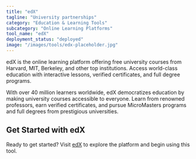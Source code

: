 ```yaml
---
title: "edX"
tagline: "University partnerships"
category: "Education & Learning Tools"
subcategory: "Online Learning Platforms"
tool_name: "edX"
deployment_status: "deployed"
image: "/images/tools/edx-placeholder.jpg"
---
```

edX is the online learning platform offering free university courses from Harvard, MIT, Berkeley, and other top institutions. Access world-class education with interactive lessons, verified certificates, and full degree programs.

With over 40 million learners worldwide, edX democratizes education by making university courses accessible to everyone. Learn from renowned professors, earn verified certificates, and pursue MicroMasters programs and full degrees from prestigious universities.
## Get Started with edX

Ready to get started? Visit [edX](https://edx.com) to explore the platform and begin using this tool.
